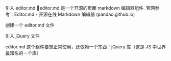 
引入 editor.md
🌈editor.md 是一个开源的页面 markdown 编辑器组件. 官网参考：Editor.md - 开源在线 Markdown 编辑器 (pandao.github.io)

创建一个 editor.md 文件

引入  jQuery 文件

editor.md 这个组件要想正常使用，还依赖一个东西：jQuery 库（这是 JS 中世界最知名的一个库）